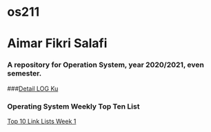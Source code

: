 # os211
 # Aimar Fikri Salafi
 ###  A repository for Operation System, year 2020/2021, even semester.

 ###[Detail LOG Ku](https://github.com/Night1010/os211/blob/master/TXT/mylog.txt ) 


 ### Operating System Weekly Top Ten List
 [Top 10 Link Lists Week 1](./w01)
